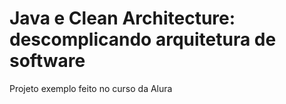 # Java e Clean Architecture: descomplicando arquitetura de software

<p> Projeto exemplo feito no curso da Alura </p>
